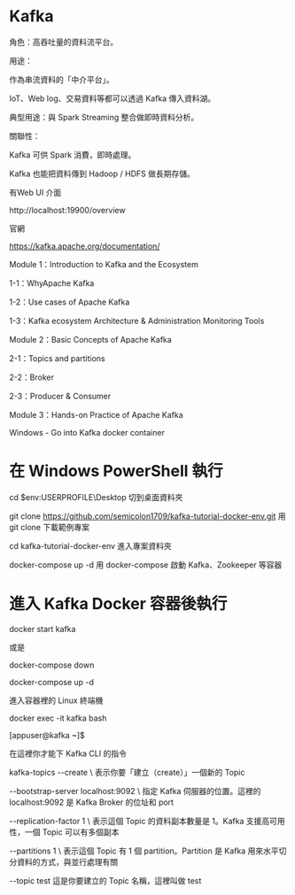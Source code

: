 # Kafka

角色：高吞吐量的資料流平台。

用途：

作為串流資料的「中介平台」。

IoT、Web log、交易資料等都可以透過 Kafka 傳入資料湖。

典型用途：與 Spark Streaming 整合做即時資料分析。

關聯性：

Kafka 可供 Spark 消費，即時處理。

Kafka 也能把資料傳到 Hadoop / HDFS 做長期存儲。

有Web UI 介面

http://localhost:19900/overview

官網

https://kafka.apache.org/documentation/

Module 1：Introduction to Kafka and the Ecosystem

1-1：WhyApache Kafka
 
1-2：Use cases of Apache Kafka
 
1-3：Kafka ecosystem Architecture & Administration Monitoring Tools
 
 Module 2：Basic Concepts of Apache Kafka

2-1：Topics and partitions
 
2-2：Broker
 
2-3：Producer & Consumer
 
Module 3：Hands-on Practice of Apache Kafka

Windows  - Go into Kafka docker container

# 在 Windows PowerShell 執行 
 
cd $env:USERPROFILE\Desktop 切到桌面資料夾
 
git clone https://github.com/semicolon1709/kafka-tutorial-docker-env.git 用 git clone 下載範例專案
 
cd kafka-tutorial-docker-env 進入專案資料夾
 
docker-compose up -d 用 docker-compose 啟動 Kafka、Zookeeper 等容器

# 進入 Kafka Docker 容器後執行

docker start kafka

或是

docker-compose down

docker-compose up -d

進入容器裡的 Linux 終端機
 
docker exec -it kafka bash

[appuser@kafka ~]$     

在這裡你才能下 Kafka CLI 的指令
 
kafka-topics --create \ 表示你要「建立（create）」一個新的 Topic
 
--bootstrap-server localhost:9092 \ 指定 Kafka 伺服器的位置。這裡的 localhost:9092 是 Kafka Broker 的位址和 port
  
--replication-factor 1 \ 表示這個 Topic 的資料副本數量是 1。Kafka 支援高可用性，一個 Topic 可以有多個副本
  
--partitions 1 \ 表示這個 Topic 有 1 個 partition。Partition 是 Kafka 用來水平切分資料的方式，與並行處理有關
  
--topic test 這是你要建立的 Topic 名稱，這裡叫做 test


 
